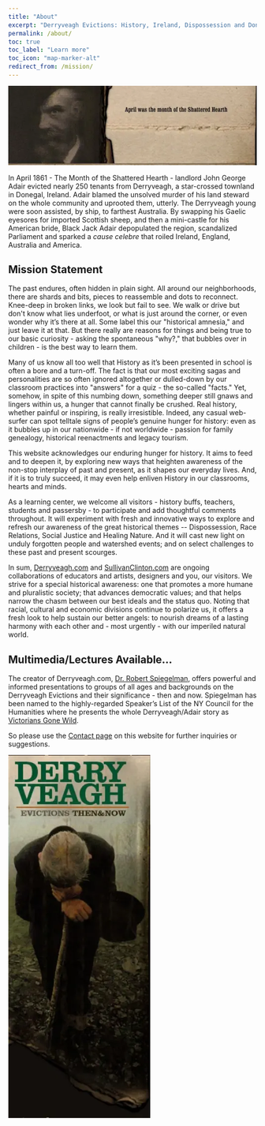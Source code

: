 ```yaml
---
title: "About"
excerpt: "Derryveagh Evictions: History, Ireland, Dispossession and Donegal."
permalink: /about/
toc: true
toc_label: "Learn more"
toc_icon: "map-marker-alt"
redirect_from: /mission/
---
```


![April was the Month of the Shattered Hearth](/images/section_1.webp)

In April 1861 - The Month of the Shattered Hearth - landlord John George Adair evicted nearly 250 tenants from Derryveagh, a star-crossed townland in Donegal, Ireland. Adair blamed the unsolved murder of his land steward on the whole community and uprooted them, utterly. The Derryveagh young were soon assisted, by ship, to farthest Australia. By swapping his Gaelic eyesores for imported Scottish sheep, and then a mini-castle for his American bride, Black Jack Adair depopulated the region, scandalized Parliament and sparked a _cause celebre_ that roiled Ireland, England, Australia and America.


## Mission Statement
The past endures, often hidden in plain sight. All around our neighborhoods, there are shards and bits, pieces to reassemble and dots to reconnect. Knee-deep in broken links, we look but fail to see. We walk or drive but don't know what lies underfoot, or what is just around the corner, or even wonder why it’s there at all. Some label this our "historical amnesia," and just leave it at that. But there really are reasons for things and being true to our basic curiosity - asking the spontaneous "why?," that bubbles over in children - is the best way to learn them.

Many of us know all too well that History as it’s been presented in school is often a bore and a turn-off. The fact is that our most exciting sagas and personalities are so often ignored altogether or dulled-down by our classroom practices into "answers" for a quiz - the so-called "facts." Yet, somehow, in spite of this numbing down, something deeper still gnaws and lingers within us, a hunger that cannot finally be crushed. Real history, whether painful or inspiring, is really irresistible. Indeed, any casual web-surfer can spot telltale signs of people’s genuine hunger for history: even as it bubbles up in our nationwide - if not worldwide - passion for family genealogy, historical reenactments and legacy tourism.

This website acknowledges our enduring hunger for history. It aims to feed and to deepen it, by exploring new ways that heighten awareness of the non-stop interplay of past and present, as it shapes our everyday lives. And, if it is to truly succeed, it may even help enliven History in our classrooms, hearts and minds.

As a learning center, we welcome all visitors - history buffs, teachers, students and passersby - to participate and add thoughtful comments throughout. It will experiment with fresh and innovative ways to explore and refresh our awareness of the great historical themes -- Dispossession, Race Relations, Social Justice and Healing Nature. And it will cast new light on unduly forgotten people and watershed events; and on select challenges to these past and present scourges.

In sum, [Derryveagh.com](http://www.Derryveagh.com) and [SullivanClinton.com](http://www.SullivanClinton.com) are ongoing collaborations of educators and artists, designers and you, our visitors. We strive for a special historical awareness: one that promotes a more humane and pluralistic society; that advances democratic values; and that helps narrow the chasm between our best ideals and the status quo. Noting that racial, cultural and economic divisions continue to polarize us, it offers a fresh look to help sustain our better angels: to nourish dreams of a lasting harmony with each other and - most urgently - with our imperiled natural world.


## Multimedia/Lectures Available...
The creator of Derryveagh.com, [Dr. Robert Spiegelman](http://sullivanclinton.com/bio/), offers powerful and informed presentations to groups of all ages and backgrounds on the Derryveagh Evictions and their significance - then and now. Spiegelman has been named to the highly-regarded Speaker’s List of the NY Council for the Humanities where he presents the whole Derryveagh/Adair story as [Victorians Gone Wild](/guilded-age-psyches/).

So please use the [Contact page](/contact/) on this website for further inquiries or suggestions.

![Evicted man cries on his shovel in the fog](/images/derryveagh-sidebar.webp)
